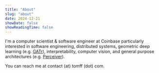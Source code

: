 ```yaml
---
title: "About"
slug: "about"
date: 2024-12-21
showDate: false
showReadingTime: false
---
```

I'm a computer scientist & software engineer at Coinbase particularly interested in software engineering, distributed systems,
geometric deep learning (e.g. [GATr](https://arxiv.org/pdf/2305.18415.pdf)),
interpretability, computer vision, and general purpose architectures (e.g. [Perceiver](https://www.deepmind.com/blog/building-architectures-that-can-handle-the-worlds-data)).

You can reach me at contact (at) tomff (dot) com.
